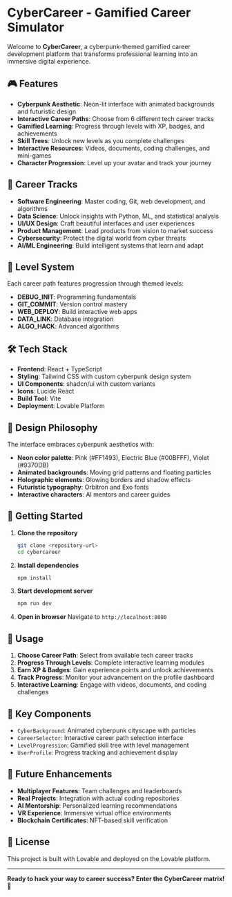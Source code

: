 # CyberCareer - Gamified Career Simulator

Welcome to **CyberCareer**, a cyberpunk-themed gamified career development platform that transforms professional learning into an immersive digital experience.

## 🎮 Features

- **Cyberpunk Aesthetic**: Neon-lit interface with animated backgrounds and futuristic design
- **Interactive Career Paths**: Choose from 6 different tech career tracks
- **Gamified Learning**: Progress through levels with XP, badges, and achievements  
- **Skill Trees**: Unlock new levels as you complete challenges
- **Interactive Resources**: Videos, documents, coding challenges, and mini-games
- **Character Progression**: Level up your avatar and track your journey

## 🚀 Career Tracks

- **Software Engineering**: Master coding, Git, web development, and algorithms
- **Data Science**: Unlock insights with Python, ML, and statistical analysis
- **UI/UX Design**: Craft beautiful interfaces and user experiences
- **Product Management**: Lead products from vision to market success
- **Cybersecurity**: Protect the digital world from cyber threats
- **AI/ML Engineering**: Build intelligent systems that learn and adapt

## 🎯 Level System

Each career path features progression through themed levels:
- **DEBUG_INIT**: Programming fundamentals
- **GIT_COMMIT**: Version control mastery  
- **WEB_DEPLOY**: Build interactive web apps
- **DATA_LINK**: Database integration
- **ALGO_HACK**: Advanced algorithms

## 🛠 Tech Stack

- **Frontend**: React + TypeScript
- **Styling**: Tailwind CSS with custom cyberpunk design system
- **UI Components**: shadcn/ui with custom variants
- **Icons**: Lucide React
- **Build Tool**: Vite
- **Deployment**: Lovable Platform

## 🎨 Design Philosophy

The interface embraces cyberpunk aesthetics with:
- **Neon color palette**: Pink (#FF1493), Electric Blue (#00BFFF), Violet (#9370DB)
- **Animated backgrounds**: Moving grid patterns and floating particles
- **Holographic elements**: Glowing borders and shadow effects
- **Futuristic typography**: Orbitron and Exo fonts
- **Interactive characters**: AI mentors and career guides

## 🚀 Getting Started

1. **Clone the repository**
   ```bash
   git clone <repository-url>
   cd cybercareer
   ```

2. **Install dependencies**
   ```bash
   npm install
   ```

3. **Start development server**
   ```bash
   npm run dev
   ```

4. **Open in browser**
   Navigate to `http://localhost:8080`

## 📱 Usage

1. **Choose Career Path**: Select from available tech career tracks
2. **Progress Through Levels**: Complete interactive learning modules
3. **Earn XP & Badges**: Gain experience points and unlock achievements
4. **Track Progress**: Monitor your advancement on the profile dashboard
5. **Interactive Learning**: Engage with videos, documents, and coding challenges

## 🌟 Key Components

- `CyberBackground`: Animated cyberpunk cityscape with particles
- `CareerSelector`: Interactive career path selection interface
- `LevelProgression`: Gamified skill tree with level management
- `UserProfile`: Progress tracking and achievement display

## 🎯 Future Enhancements

- **Multiplayer Features**: Team challenges and leaderboards
- **Real Projects**: Integration with actual coding repositories
- **AI Mentorship**: Personalized learning recommendations
- **VR Experience**: Immersive virtual office environments
- **Blockchain Certificates**: NFT-based skill verification

## 📄 License

This project is built with Lovable and deployed on the Lovable platform.

---

**Ready to hack your way to career success? Enter the CyberCareer matrix! 🚀**